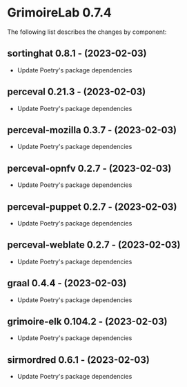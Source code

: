 # GrimoireLab 0.7.4
The following list describes the changes by component:



  ## sortinghat 0.8.1 - (2023-02-03)
  
  * Update Poetry's package dependencies


  ## perceval 0.21.3 - (2023-02-03)
  
  * Update Poetry's package dependencies
  ## perceval-mozilla 0.3.7 - (2023-02-03)
  
  * Update Poetry's package dependencies
  ## perceval-opnfv 0.2.7 - (2023-02-03)
  
  * Update Poetry's package dependencies
  ## perceval-puppet 0.2.7 - (2023-02-03)
  
  * Update Poetry's package dependencies
  ## perceval-weblate 0.2.7 - (2023-02-03)
  
  * Update Poetry's package dependencies
  ## graal 0.4.4 - (2023-02-03)
  
  * Update Poetry's package dependencies
  ## grimoire-elk 0.104.2 - (2023-02-03)
  
  * Update Poetry's package dependencies
  ## sirmordred 0.6.1 - (2023-02-03)
  
  * Update Poetry's package dependencies
